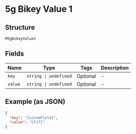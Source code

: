 
# 5g Bikey Value 1

## Structure

`M5gBikeyValue1`

## Fields

| Name | Type | Tags | Description |
|  --- | --- | --- | --- |
| `key` | `string \| undefined` | Optional | - |
| `value` | `string \| undefined` | Optional | - |

## Example (as JSON)

```json
{
  "key": "CustomField1",
  "value": "CF271"
}
```

